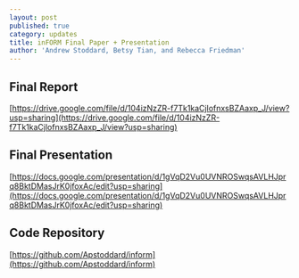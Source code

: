 ```yaml
---
layout: post
published: true
category: updates
title: inFORM Final Paper + Presentation
author: 'Andrew Stoddard, Betsy Tian, and Rebecca Friedman'
---
```

## Final Report
[https://drive.google.com/file/d/104izNzZR-f7Tk1kaCjlofnxsBZAaxp_J/view?usp=sharing](https://drive.google.com/file/d/104izNzZR-f7Tk1kaCjlofnxsBZAaxp_J/view?usp=sharing)

## Final Presentation
[https://docs.google.com/presentation/d/1gVqD2Vu0UVNROSwqsAVLHJprq8BktDMasJrK0jfoxAc/edit?usp=sharing](https://docs.google.com/presentation/d/1gVqD2Vu0UVNROSwqsAVLHJprq8BktDMasJrK0jfoxAc/edit?usp=sharing)

## Code Repository
[https://github.com/Apstoddard/inform](https://github.com/Apstoddard/inform)